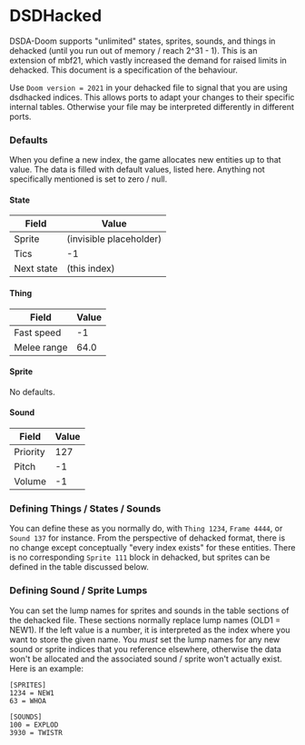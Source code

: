 # DSDHacked

DSDA-Doom supports "unlimited" states, sprites, sounds, and things in dehacked (until you run out of memory / reach 2^31 - 1). This is an extension of mbf21, which vastly increased the demand for raised limits in dehacked. This document is a specification of the behaviour.

Use `Doom version = 2021` in your dehacked file to signal that you are using dsdhacked indices. This allows ports to adapt your changes to their specific internal tables. Otherwise your file may be interpreted differently in different ports.

### Defaults

When you define a new index, the game allocates new entities up to that value. The data is filled with default values, listed here. Anything not specifically mentioned is set to zero / null.

#### State

| Field      | Value                   |
|------------|-------------------------|
| Sprite     | (invisible placeholder) |
| Tics       | -1                      |
| Next state | (this index)            |

#### Thing

| Field       | Value    |
|-------------|----------|
| Fast speed  | -1       |
| Melee range | 64.0     |

#### Sprite

No defaults.

#### Sound

| Field    | Value |
|----------|-------|
| Priority | 127   |
| Pitch    | -1    |
| Volume   | -1    |

### Defining Things / States / Sounds

You can define these as you normally do, with `Thing 1234`, `Frame 4444`, or `Sound 137` for instance. From the perspective of dehacked format, there is no change except conceptually "every index exists" for these entities. There is no corresponding `Sprite 111` block in dehacked, but sprites can be defined in the table discussed below.

### Defining Sound / Sprite Lumps

You can set the lump names for sprites and sounds in the table sections of the dehacked file. These sections normally replace lump names (OLD1 = NEW1). If the left value is a number, it is interpreted as the index where you want to store the given name. You _must_ set the lump names for any new sound or sprite indices that you reference elsewhere, otherwise the data won't be allocated and the associated sound / sprite won't actually exist. Here is an example:

```
[SPRITES]
1234 = NEW1
63 = WHOA

[SOUNDS]
100 = EXPLOD
3930 = TWISTR
```
